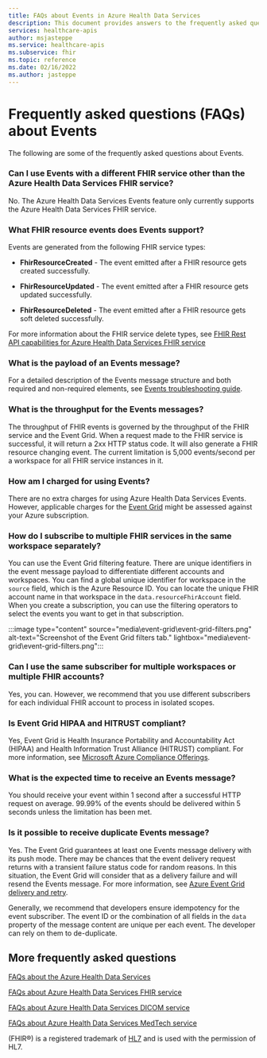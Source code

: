 ```yaml
---
title: FAQs about Events in Azure Health Data Services
description: This document provides answers to the frequently asked questions about Events.
services: healthcare-apis
author: msjasteppe
ms.service: healthcare-apis
ms.subservice: fhir
ms.topic: reference
ms.date: 02/16/2022
ms.author: jasteppe
---
```


# Frequently asked questions (FAQs) about Events

The following are some of the frequently asked questions about Events.

### Can I use Events with a different FHIR service other than the Azure Health Data Services FHIR service?

No. The Azure Health Data Services Events feature only currently supports the Azure Health Data Services FHIR service.

### What FHIR resource events does Events support?

Events are generated from the following FHIR service types:

- **FhirResourceCreated** - The event emitted after a FHIR resource gets created successfully.

- **FhirResourceUpdated** - The event emitted after a FHIR resource gets updated successfully.

- **FhirResourceDeleted** - The event emitted after a FHIR resource gets soft deleted successfully.

For more information about the FHIR service delete types, see [FHIR Rest API capabilities for Azure Health Data Services FHIR service](../../healthcare-apis/fhir/fhir-rest-api-capabilities.md)

### What is the payload of an Events message? 

For a detailed description of the Events message structure and both required and non-required elements, see  [Events troubleshooting guide](events-troubleshooting-guide.md). 

### What is the throughput for the Events messages?

The throughput of FHIR events is governed by the throughput of the FHIR service and the Event Grid. When a request made to the FHIR service is successful, it will return a 2xx HTTP status code. It will also generate a FHIR resource changing event. The current limitation is 5,000 events/second per a workspace for all FHIR service instances in it. 

### How am I charged for using Events?

There are no extra charges for using Azure Health Data Services Events. However, applicable charges for the [Event Grid](https://azure.microsoft.com/pricing/details/event-grid/) might be assessed against your Azure subscription.


### How do I subscribe to multiple FHIR services in the same workspace separately?

You can use the Event Grid filtering feature. There are unique identifiers in the event message payload to differentiate different accounts and workspaces. You can find a global unique identifier for workspace in the `source` field, which is the Azure Resource ID. You can locate the unique FHIR account name in that workspace in the `data.resourceFhirAccount` field. When you create a subscription, you can use the filtering operators to select the events you want to get in that subscription.

  :::image type="content" source="media\event-grid\event-grid-filters.png" alt-text="Screenshot of the Event Grid filters tab." lightbox="media\event-grid\event-grid-filters.png":::


### Can I use the same subscriber for multiple workspaces or multiple FHIR accounts?

Yes, you can. However, we recommend that you use different subscribers for each individual FHIR account to process in isolated scopes.

### Is Event Grid HIPAA and HITRUST compliant? 

Yes, Event Grid is Health Insurance Portability and Accountability Act (HIPAA) and Health Information Trust Alliance (HITRUST) compliant. For more information, see [Microsoft Azure Compliance Offerings](https://azure.microsoft.com/resources/microsoft-azure-compliance-offerings/).


 ### What is the expected time to receive an Events message?

You should receive your event within 1 second after a successful HTTP request on average. 99.99% of the events should be delivered within 5 seconds unless the limitation has been met.

### Is it possible to receive duplicate Events message?

Yes. The Event Grid guarantees at least one Events message delivery with its push mode. There may be chances that the event delivery request returns with a transient failure status code for random reasons. In this situation, the Event Grid will consider that as a delivery failure and will resend the Events message. For more information, see [Azure Event Grid delivery and retry](../../event-grid/delivery-and-retry.md).


Generally, we recommend that developers ensure idempotency for the event subscriber. The event ID or the combination of all fields in the ```data``` property of the message content are unique per each event. The developer can rely on them to de-duplicate. 
   
## More frequently asked questions
[FAQs about the Azure Health Data Services](../healthcare-apis-faqs.md)

[FAQs about Azure Health Data Services FHIR service](../fhir/fhir-faq.md)

[FAQs about Azure Health Data Services DICOM service](../dicom/dicom-services-faqs.yml)

[FAQs about Azure Health Data Services MedTech service](../iot/iot-connector-faqs.md)

(FHIR&#174;) is a registered trademark of [HL7](https://hl7.org/fhir/) and is used with the permission of HL7.
